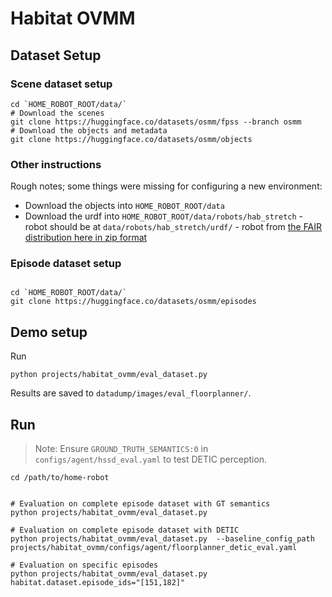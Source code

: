 # Habitat OVMM

## Dataset Setup

### Scene dataset setup 

```
cd `HOME_ROBOT_ROOT/data/`
# Download the scenes
git clone https://huggingface.co/datasets/osmm/fpss --branch osmm
# Download the objects and metadata
git clone https://huggingface.co/datasets/osmm/objects
```

### Other instructions

Rough notes; some things were missing for configuring a new environment:
  - Download the objects into `HOME_ROBOT_ROOT/data`
  - Download the urdf into `HOME_ROBOT_ROOT/data/robots/hab_stretch` - robot should be at `data/robots/hab_stretch/urdf/` - robot from [the FAIR distribution here in zip format](http://dl.fbaipublicfiles.com/habitat/robots/hab_stretch_v1.0.zip)


### Episode dataset setup
```

cd `HOME_ROBOT_ROOT/data/`
git clone https://huggingface.co/datasets/osmm/episodes
```

## Demo setup

Run
```
python projects/habitat_ovmm/eval_dataset.py
```

Results are saved to `datadump/images/eval_floorplanner/`.


## Run

> Note: Ensure `GROUND_TRUTH_SEMANTICS:0` in `configs/agent/hssd_eval.yaml` to test DETIC perception.

```
cd /path/to/home-robot


# Evaluation on complete episode dataset with GT semantics
python projects/habitat_ovmm/eval_dataset.py

# Evaluation on complete episode dataset with DETIC
python projects/habitat_ovmm/eval_dataset.py  --baseline_config_path projects/habitat_ovmm/configs/agent/floorplanner_detic_eval.yaml

# Evaluation on specific episodes
python projects/habitat_ovmm/eval_dataset.py habitat.dataset.episode_ids="[151,182]"
```

